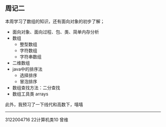 ## 周记二

本周学习了数组的知识，还有面向对象的初步了解；

+ 面向对象、面向过程、包、类、简单内存分析
+ 数组
   + 整型数组 
   + 字符数组 
   + 字符串数组 
+ 二维数组
+ java中的排序法
   + 选择排序
   + 冒泡排序
+ 数组查找方法：二分查找
+ 数组工具类 arrays 



此外，我预习了一下线代和高数下，嘻嘻

---

3122004716 22计算机类10 曾维
